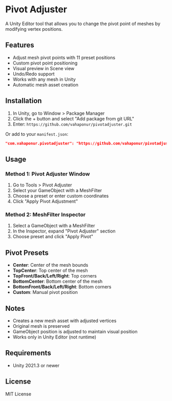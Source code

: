 # Pivot Adjuster

A Unity Editor tool that allows you to change the pivot point of meshes by modifying vertex positions.

## Features

- Adjust mesh pivot points with 11 preset positions
- Custom pivot point positioning
- Visual preview in Scene view
- Undo/Redo support
- Works with any mesh in Unity
- Automatic mesh asset creation

## Installation

1. In Unity, go to Window > Package Manager
2. Click the + button and select "Add package from git URL"
3. Enter: `https://github.com/vahaponur/pivotadjuster.git`

Or add to your `manifest.json`:
```json
"com.vahaponur.pivotadjuster": "https://github.com/vahaponur/pivotadjuster.git"
```

## Usage

### Method 1: Pivot Adjuster Window
1. Go to Tools > Pivot Adjuster
2. Select your GameObject with a MeshFilter
3. Choose a preset or enter custom coordinates
4. Click "Apply Pivot Adjustment"

### Method 2: MeshFilter Inspector
1. Select a GameObject with a MeshFilter
2. In the Inspector, expand "Pivot Adjuster" section
3. Choose preset and click "Apply Pivot"

## Pivot Presets

- **Center**: Center of the mesh bounds
- **TopCenter**: Top center of the mesh
- **TopFront/Back/Left/Right**: Top corners
- **BottomCenter**: Bottom center of the mesh  
- **BottomFront/Back/Left/Right**: Bottom corners
- **Custom**: Manual pivot position

## Notes

- Creates a new mesh asset with adjusted vertices
- Original mesh is preserved
- GameObject position is adjusted to maintain visual position
- Works only in Unity Editor (not runtime)

## Requirements

- Unity 2021.3 or newer

## License

MIT License